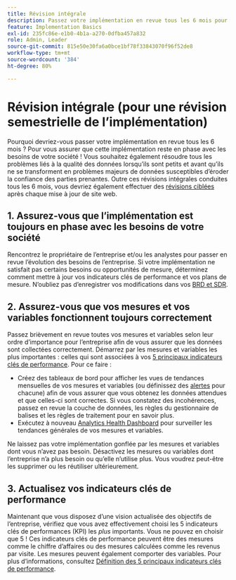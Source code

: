 ```yaml
---
title: Révision intégrale
description: Passez votre implémentation en revue tous les 6 mois pour vous assurer qu’elle reste en phase avec les besoins de l’entreprise et les indicateurs clés de performance.
feature: Implementation Basics
exl-id: 235fc86e-e1b0-4b1a-a270-0dfba457a832
role: Admin, Leader
source-git-commit: 815e50e30fa6a0bce1bf78f33843070f96f52de8
workflow-type: tm+mt
source-wordcount: '384'
ht-degree: 80%

---
```


# Révision intégrale (pour une révision semestrielle de l’implémentation)

Pourquoi devriez-vous passer votre implémentation en revue tous les 6 mois ? Pour vous assurer que cette implémentation reste en phase avec les besoins de votre société ! Vous souhaitez également résoudre tous les problèmes liés à la qualité des données lorsqu’ils sont petits et avant qu’ils ne se transforment en problèmes majeurs de données susceptibles d’éroder la confiance des parties prenantes. Outre ces révisions intégrales conduites tous les 6 mois, vous devriez également effectuer des [révisions ciblées](/help/implement/review/focused-review.md) après chaque mise à jour de site web.

## 1. Assurez-vous que l’implémentation est toujours en phase avec les besoins de votre société

Rencontrez le propriétaire de l’entreprise et/ou les analystes pour passer en revue l’évolution des besoins de l’entreprise. Si votre implémentation ne satisfait pas certains besoins ou opportunités de mesure, déterminez comment mettre à jour vos indicateurs clés de performance et vos plans de mesure. N’oubliez pas d’enregistrer vos modifications dans vos [BRD et SDR](https://experienceleague.adobe.com/docs/analytics-learn/tutorials/implementation/implementation-basics/creating-a-business-requirements-document.html?lang=fr#implementation).

## 2. Assurez-vous que vos mesures et vos variables fonctionnent toujours correctement

Passez brièvement en revue toutes vos mesures et variables selon leur ordre d’importance pour l’entreprise afin de vous assurer que les données sont collectées correctement. Démarrez par les mesures et variables les plus importantes : celles qui sont associées à vos [5 principaux indicateurs clés de performance](https://experienceleague.adobe.com/docs/analytics/implementation/review/define-kpis.html?lang=fr#review). Pour ce faire :

* Créez des tableaux de bord pour afficher les vues de tendances mensuelles de vos mesures et variables (ou définissez des [alertes](https://experienceleague.adobe.com/docs/analytics/components/alerts/intellligent-alerts.html?lang=fr) pour chacune) afin de vous assurer que vous obtenez les données attendues et que celles-ci sont correctes. Si vous constatez des incohérences, passez en revue la couche de données, les règles du gestionnaire de balises et les règles de traitement pour en savoir plus.
* Exécutez à nouveau [Analytics Health Dashboard](https://assets.adobe.com/public/8ff304bb-18e0-434b-54d1-39199422ba1c) pour surveiller les tendances générales de vos mesures et variables.

Ne laissez pas votre implémentation gonflée par les mesures et variables dont vous n’avez pas besoin. Désactivez les mesures ou variables dont l’entreprise n’a plus besoin ou qu’elle n’utilise plus. Vous voudrez peut-être les supprimer ou les réutiliser ultérieurement.

## 3. Actualisez vos indicateurs clés de performance

Maintenant que vous disposez d’une vision actualisée des objectifs de l’entreprise, vérifiez que vous avez effectivement choisi les 5 indicateurs clés de performances (KPI) les *plus* importants. Vous ne pouvez en choisir que 5 ! Ces indicateurs clés de performance peuvent être des mesures comme le chiffre d’affaires ou des mesures calculées comme les revenus par visite. Les mesures peuvent également comporter des variables. Pour plus d’informations, consultez [Définition des 5 principaux indicateurs clés de performance](/help/implement/review/define-kpis.md).

